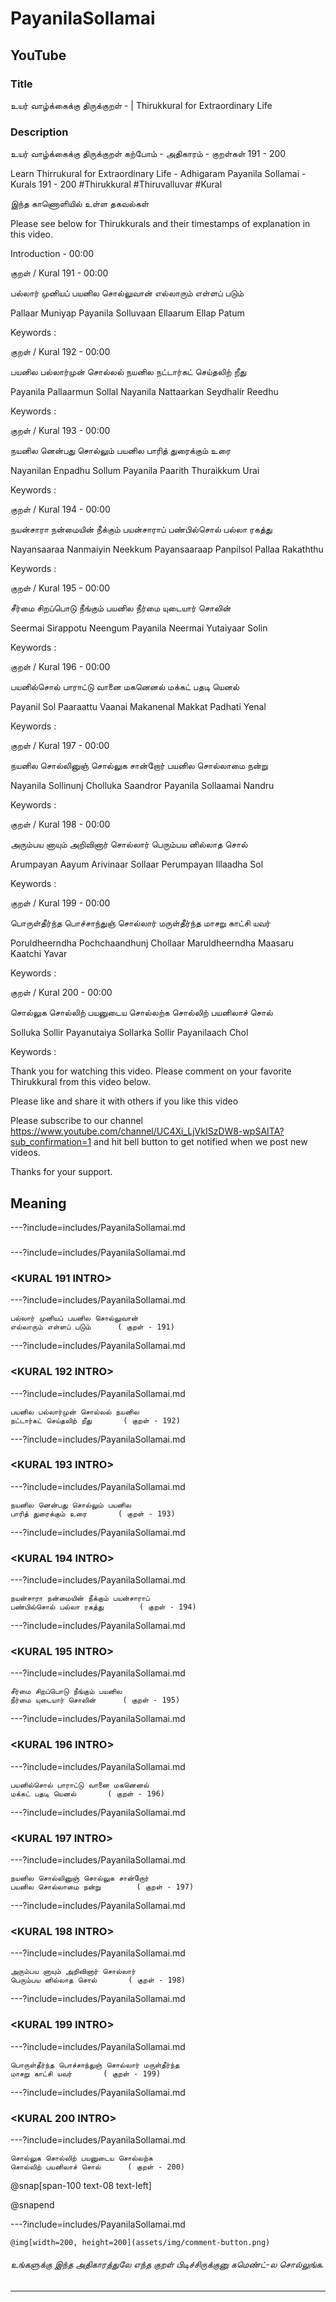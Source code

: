 # PayanilaSollamai 

## YouTube 


### Title 


உயர் வாழ்க்கைக்கு திருக்குறள் - <ADHIGARAM> | Thirukkural for Extraordinary Life  


### Description 


உயர் வாழ்க்கைக்கு திருக்குறள் கற்போம் - அதிகாரம் <ADHIGARAM> - குறள்கள் 191 - 200  


Learn Thirrukural for Extraordinary Life - Adhigaram Payanila Sollamai - Kurals 191 - 200 #Thirukkural #Thiruvalluvar #Kural  


இந்த காணொளியில் உள்ள தகவல்கள் 


<THUMBNAIL POINTS> 


Please see below for Thirukkurals  and their timestamps of explanation in this video. 


Introduction - 00:00 


குறள் / Kural 191 - 00:00 

பல்லார் முனியப் பயனில சொல்லுவான்
எல்லாரும் எள்ளப் படும்		

Pallaar Muniyap  Payanila  Solluvaan
Ellaarum  Ellap  Patum 		

Keywords : 

குறள் / Kural 192 - 00:00 

பயனில பல்லார்முன் சொல்லல் நயனில
நட்டார்கட் செய்தலிற் றீது		

Payanila Pallaarmun  Sollal  Nayanila
Nattaarkan  Seydhalir  Reedhu 		

Keywords : 

குறள் / Kural 193 - 00:00 

நயனில னென்பது சொல்லும் பயனில
பாரித் துரைக்கும் உரை		

Nayanilan Enpadhu  Sollum  Payanila
Paarith  Thuraikkum  Urai 		

Keywords : 

குறள் / Kural 194 - 00:00 

நயன்சாரா நன்மையின் நீக்கும் பயன்சாராப்
பண்பில்சொல் பல்லா ரகத்து		

Nayansaaraa Nanmaiyin  Neekkum  Payansaaraap
Panpilsol  Pallaa  Rakaththu 		

Keywords : 

குறள் / Kural 195 - 00:00 

சீர்மை சிறப்பொடு நீங்கும் பயனில
நீர்மை யுடையார் சொலின்		

Seermai Sirappotu  Neengum  Payanila
Neermai  Yutaiyaar  Solin 		

Keywords : 

குறள் / Kural 196 - 00:00 

பயனில்சொல் பாராட்டு வானை மகனெனல்
மக்கட் பதடி யெனல்		

Payanil Sol  Paaraattu  Vaanai  Makanenal
Makkat  Padhati  Yenal 		

Keywords : 

குறள் / Kural 197 - 00:00 

நயனில சொல்லினுஞ் சொல்லுக சான்றோர்
பயனில சொல்லாமை நன்று		

Nayanila Sollinunj  Cholluka  Saandror
Payanila  Sollaamai  Nandru 		

Keywords : 

குறள் / Kural 198 - 00:00 

அரும்பய னாயும் அறிவினார் சொல்லார்
பெரும்பய னில்லாத சொல்		

Arumpayan Aayum  Arivinaar  Sollaar
Perumpayan  Illaadha  Sol 		

Keywords : 

குறள் / Kural 199 - 00:00 

பொருள்தீர்ந்த பொச்சாந்துஞ் சொல்லார் மருள்தீர்ந்த
மாசறு காட்சி யவர்		

Poruldheerndha Pochchaandhunj  Chollaar  Maruldheerndha
Maasaru  Kaatchi  Yavar 		

Keywords : 

குறள் / Kural 200 - 00:00 

சொல்லுக சொல்லிற் பயனுடைய சொல்லற்க
சொல்லிற் பயனிலாச் சொல்		

Solluka Sollir  Payanutaiya  Sollarka
Sollir  Payanilaach  Chol 		

Keywords : 



Thank you for watching this video. Please comment on your favorite Thirukkural from this video below. 


Please like and share it with others if you like this video 


Please subscribe to our channel https://www.youtube.com/channel/UC4Xi_LjVkISzDW8-wpSAITA?sub_confirmation=1 and hit bell button to get notified when we post new videos. 


Thanks for your support. 


## Meaning 

---?include=includes/PayanilaSollamai.md 

### <ADHIGHARAM INTRO> 

---?include=includes/PayanilaSollamai.md 

### <KURAL 191 INTRO> 

---?include=includes/PayanilaSollamai.md 

```
பல்லார் முனியப் பயனில சொல்லுவான்
எல்லாரும் எள்ளப் படும்		( குறள் - 191)
```
---?include=includes/PayanilaSollamai.md 

### <KURAL 192 INTRO> 

---?include=includes/PayanilaSollamai.md 

```
பயனில பல்லார்முன் சொல்லல் நயனில
நட்டார்கட் செய்தலிற் றீது		( குறள் - 192)
```
---?include=includes/PayanilaSollamai.md 

### <KURAL 193 INTRO> 

---?include=includes/PayanilaSollamai.md 

```
நயனில னென்பது சொல்லும் பயனில
பாரித் துரைக்கும் உரை		( குறள் - 193)
```
---?include=includes/PayanilaSollamai.md 

### <KURAL 194 INTRO> 

---?include=includes/PayanilaSollamai.md 

```
நயன்சாரா நன்மையின் நீக்கும் பயன்சாராப்
பண்பில்சொல் பல்லா ரகத்து		( குறள் - 194)
```
---?include=includes/PayanilaSollamai.md 

### <KURAL 195 INTRO> 

---?include=includes/PayanilaSollamai.md 

```
சீர்மை சிறப்பொடு நீங்கும் பயனில
நீர்மை யுடையார் சொலின்		( குறள் - 195)
```
---?include=includes/PayanilaSollamai.md 

### <KURAL 196 INTRO> 

---?include=includes/PayanilaSollamai.md 

```
பயனில்சொல் பாராட்டு வானை மகனெனல்
மக்கட் பதடி யெனல்		( குறள் - 196)
```
---?include=includes/PayanilaSollamai.md 

### <KURAL 197 INTRO> 

---?include=includes/PayanilaSollamai.md 

```
நயனில சொல்லினுஞ் சொல்லுக சான்றோர்
பயனில சொல்லாமை நன்று		( குறள் - 197)
```
---?include=includes/PayanilaSollamai.md 

### <KURAL 198 INTRO> 

---?include=includes/PayanilaSollamai.md 

```
அரும்பய னாயும் அறிவினார் சொல்லார்
பெரும்பய னில்லாத சொல்		( குறள் - 198)
```
---?include=includes/PayanilaSollamai.md 

### <KURAL 199 INTRO> 

---?include=includes/PayanilaSollamai.md 

```
பொருள்தீர்ந்த பொச்சாந்துஞ் சொல்லார் மருள்தீர்ந்த
மாசறு காட்சி யவர்		( குறள் - 199)
```
---?include=includes/PayanilaSollamai.md 

### <KURAL 200 INTRO> 

---?include=includes/PayanilaSollamai.md 

```
சொல்லுக சொல்லிற் பயனுடைய சொல்லற்க
சொல்லிற் பயனிலாச் சொல்		( குறள் - 200)
```
@snap[span-100 text-08 text-left]
<div class="conclusion" >
<CONCLUSION>

</div>

@snapend


---?include=includes/PayanilaSollamai.md 


`@img[width=200, height=200](assets/img/comment-button.png)` 


###### உங்களுக்கு இந்த அதிகாரத்துலே எந்த குறள் பிடிச்சிருக்குனு கமெண்ட்-ல சொல்லுங்க. 


--- 


